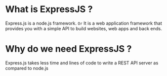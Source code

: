 # What is ExpressJS ?

Express.js is a node.js framework. `Or` It is a web application framework that provides you with a simple API to build websites, web apps and back ends.

# Why do we need ExpressJS ?

Express.js takes less time and lines of code to write a REST API server as compared to node.js